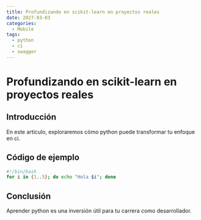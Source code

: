 ```yaml
---
title: Profundizando en scikit-learn en proyectos reales
date: 2027-03-03
categories:
  - Mobile
tags:
  - python
  - ci
  - swagger
---
```


# Profundizando en scikit-learn en proyectos reales

## Introducción

En este artículo, exploraremos cómo python puede transformar tu enfoque en ci.

## Código de ejemplo

```bash
#!/bin/bash
for i in {1..5}; do echo "Hola $i"; done
```

## Conclusión

Aprender python es una inversión útil para tu carrera como desarrollador.
